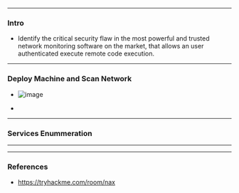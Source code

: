 
---

### Intro 

- Identify the critical security flaw in the most powerful and trusted network monitoring software on the market, that allows an user authenticated execute remote code execution.


---

### Deploy Machine and Scan Network

- ![image](https://user-images.githubusercontent.com/94720207/169726245-930ee2ff-9fd8-4430-8dbf-2a084d88db97.png)

- 

---

### Services Enummeration


---


---

### References

- https://tryhackme.com/room/nax
